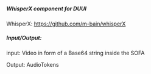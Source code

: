 ##### WhisperX component for DUUI

WhisperX: https://github.com/m-bain/whisperX

##### Input/Output:

input: Video in form of a Base64 string inside the SOFA


Output: AudioTokens
